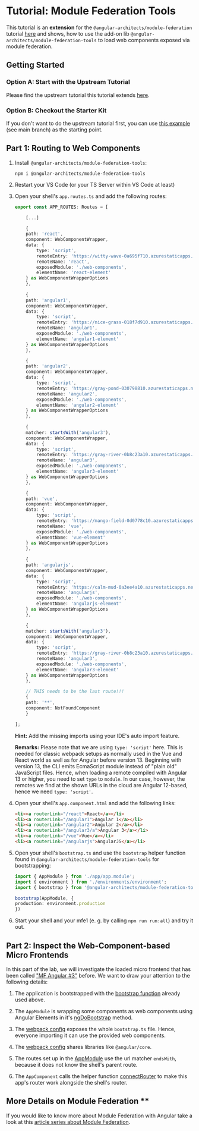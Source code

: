 # Tutorial: Module Federation Tools

This tutorial is an **extension** for the ``@angular-architects/module-federation`` tutorial [here](https://github.com/angular-architects/module-federation-plugin/blob/main/libs/mf/tutorial/tutorial.md) and shows, how to use the add-on lib ``@angular-architects/module-federation-tools`` to load web components exposed via module federation.

## Getting Started

### Option A: Start with the Upstream Tutorial

Please find the upstream tutorial this tutorial extends [here](https://github.com/angular-architects/module-federation-plugin/blob/main/libs/mf/tutorial/tutorial.md).

### Option B: Checkout the Starter Kit

If you don't want to do the upstream tutorial first, you can use [this example](https://github.com/manfredsteyer/module-federation-plugin-example) (see main branch) as the starting point.


## Part 1: Routing to Web Components

1. Install ``@angular-architects/module-federation-tools``:

    ```
    npm i @angular-architects/module-federation-tools
    ```

2. Restart your VS Code (or your TS Server within VS Code at least)

3. Open your shell's ``app.routes.ts`` and add the following routes:

    ```typescript
    export const APP_ROUTES: Routes = [

        [...]

        {
        path: 'react',
        component: WebComponentWrapper,
        data: {
            type: 'script',
            remoteEntry: 'https://witty-wave-0a695f710.azurestaticapps.net/remoteEntry.js',
            remoteName: 'react',
            exposedModule: './web-components',
            elementName: 'react-element'
        } as WebComponentWrapperOptions
        },   
        
        {
        path: 'angular1',
        component: WebComponentWrapper,
        data: {
            type: 'script',
            remoteEntry: 'https://nice-grass-018f7d910.azurestaticapps.net/remoteEntry.js',
            remoteName: 'angular1',
            exposedModule: './web-components',
            elementName: 'angular1-element'
        } as WebComponentWrapperOptions
        },    

        {
        path: 'angular2',
        component: WebComponentWrapper,
        data: {
            type: 'script',
            remoteEntry: 'https://gray-pond-030798810.azurestaticapps.net//remoteEntry.js',
            remoteName: 'angular2',
            exposedModule: './web-components',
            elementName: 'angular2-element'
        } as WebComponentWrapperOptions
        },   
        
        {
        matcher: startsWith('angular3'),
        component: WebComponentWrapper,
        data: {
            type: 'script',
            remoteEntry: 'https://gray-river-0b8c23a10.azurestaticapps.net/remoteEntry.js',
            remoteName: 'angular3',
            exposedModule: './web-components',
            elementName: 'angular3-element'
        } as WebComponentWrapperOptions
        }, 

        {
        path: 'vue',
        component: WebComponentWrapper,
        data: {
            type: 'script',
            remoteEntry: 'https://mango-field-0d0778c10.azurestaticapps.net/remoteEntry.js',
            remoteName: 'vue',
            exposedModule: './web-components',
            elementName: 'vue-element'
        } as WebComponentWrapperOptions
        },  
        
        {
        path: 'angularjs',
        component: WebComponentWrapper,
        data: {
            type: 'script',
            remoteEntry: 'https://calm-mud-0a3ee4a10.azurestaticapps.net/remoteEntry.js',
            remoteName: 'angularjs',
            exposedModule: './web-components',
            elementName: 'angularjs-element'
        } as WebComponentWrapperOptions
        },     

        {
        matcher: startsWith('angular3'),
        component: WebComponentWrapper,
        data: {
            type: 'script',
            remoteEntry: 'https://gray-river-0b8c23a10.azurestaticapps.net/remoteEntry.js',
            remoteName: 'angular3',
            exposedModule: './web-components',
            elementName: 'angular3-element'
        } as WebComponentWrapperOptions
        }, 

        // THIS needs to be the last route!!!
        {
        path: '**',
        component: NotFoundComponent
        }

    ];
    ```

    **Hint:** Add the missing imports using your IDE's auto import feature.

    **Remarks:** Please note that we are using ``type: 'script'`` here. This is needed for classic webpack setups as normally used in the Vue and React world as well as for Angular before version 13. Beginning with version 13, the CLI emits EcmaScript module instead of "plain old" JavaScript files. Hence, when loading a remote compiled with Angular 13 or higher, you need to set `type` to ``module``. In our case, however, the remotes we find at the shown URLs in the cloud are Angular 12-based, hence we need ``type: 'script'``.  


4. Open your shell's ``app.component.html`` and add the following links:

    ```html
    <li><a routerLink="/react">React</a></li>
    <li><a routerLink="/angular1">Angular 1</a></li>
    <li><a routerLink="/angular2">Angular 2</a></li>
    <li><a routerLink="/angular3/a">Angular 3</a></li>
    <li><a routerLink="/vue">Vue</a></li>
    <li><a routerLink="/angularjs">AngularJS</a></li>
    ```

5. Open your shell's ``bootstrap.ts`` and use the ``bootstrap`` helper function found in ``@angular-architects/module-federation-tools`` for bootstrapping:

    ```typescript
    import { AppModule } from './app/app.module';
    import { environment } from './environments/environment';
    import { bootstrap } from '@angular-architects/module-federation-tools';
    
    bootstrap(AppModule, {
    production: environment.production
    })
    ```

6. Start your shell and your mfe1 (e. g. by calling ``npm run run:all``) and try it out.

## Part 2: Inspect the Web-Component-based Micro Frontends

In this part of the lab, we will investigate the loaded micro frontend that has been called ["MF Angular #3"](https://github.com/manfredsteyer/angular3-app) before. We want to draw your attention to the following details:

1. The application is bootstrapped with the [bootstrap function](https://github.com/manfredsteyer/angular3-app/blob/main/src/bootstrap.ts) already used above.

2. The ``AppModule`` is wrapping some components as web components using Angular Elements in it's [ngDoBootstrap](https://github.com/manfredsteyer/angular3-app/blob/main/src/app/app.module.ts) method.

3. The [webpack config](https://github.com/manfredsteyer/angular3-app/blob/main/webpack.config.js) exposes the whole ``bootstrap.ts`` file. Hence, everyone importing it can use the provided web components. 

4. The [webpack config](https://github.com/manfredsteyer/angular3-app/blob/main/webpack.config.js) shares libraries like ``@angular/core``. 

5. The routes set up in the [AppModule](https://github.com/manfredsteyer/angular3-app/blob/main/src/app/app.module.ts) use the url matcher ``endsWith``, because it does not know the shell's parent route.

6. The ``AppComponent`` calls the helper function [connectRouter](https://github.com/manfredsteyer/angular3-app/blob/main/src/app/app.component.ts) to make this app's router work alongside the shell's router. 


## More Details on Module Federation **

If you would like to know more about Module Federation with Angular take a look at this [article series about Module Federation](https://www.angulararchitects.io/aktuelles/the-microfrontend-revolution-part-2-module-federation-with-angular/).
